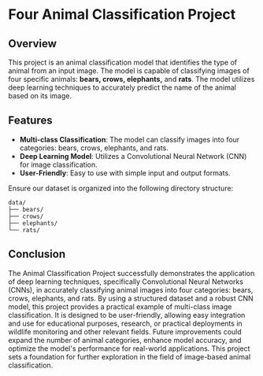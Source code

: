 # Four Animal Classification Project

## Overview

This project is an animal classification model that identifies the type of animal from an input image. The model is capable of classifying images of four specific animals: **bears, crows, elephants,** and **rats**. The model utilizes deep learning techniques to accurately predict the name of the animal based on its image.

## Features

- **Multi-class Classification**: The model can classify images into four categories: bears, crows, elephants, and rats.
- **Deep Learning Model**: Utilizes a Convolutional Neural Network (CNN) for image classification.
- **User-Friendly**: Easy to use with simple input and output formats.

Ensure our dataset is organized into the following directory structure:

```
data/
├── bears/
├── crows/
├── elephants/
└── rats/
```

## Conclusion

The Animal Classification Project successfully demonstrates the application of deep learning techniques, specifically Convolutional Neural Networks (CNNs), in accurately classifying animal images into four categories: bears, crows, elephants, and rats. By using a structured dataset and a robust CNN model, this project provides a practical example of multi-class image classification. It is designed to be user-friendly, allowing easy integration and use for educational purposes, research, or practical deployments in wildlife monitoring and other relevant fields. Future improvements could expand the number of animal categories, enhance model accuracy, and optimize the model's performance for real-world applications. This project sets a foundation for further exploration in the field of image-based animal classification.
